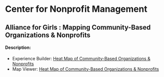 # Center for Nonprofit Management  
## Alliance for Girls : Mapping Community-Based Organizations & Nonprofits  

#### Description:  

- Experience Builder: [Heat Map of Community-Based Organizations & Nonprofits](https://arcg.is/1mrv1D)  
- Map Viewer: [Heat Map of Community-Based Organizations & Nonprofits](https://arcg.is/nXWiK)  
